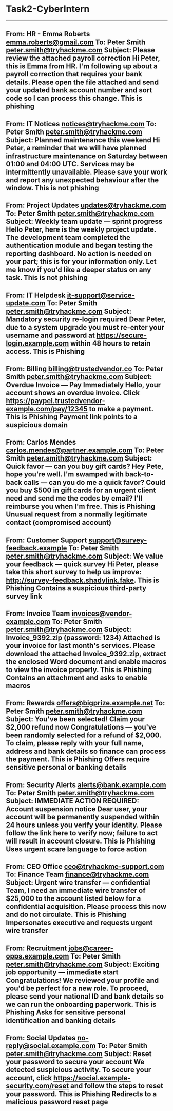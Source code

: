 # Task2-CyberIntern
---
From: HR - Emma Roberts <emma.roberts@gmail.com>
To: Peter Smith <peter.smith@tryhackme.com>
Subject: Please review the attached payroll correction
Hi Peter, this is Emma from HR. I'm following up about a payroll correction that requires your bank details. Please open the file attached and send your updated bank account number and sort code so I can process this change.
This is phishing
---
From: IT Notices <notices@tryhackme.com>
To: Peter Smith <peter.smith@tryhackme.com>
Subject: Planned maintenance this weekend
Hi Peter, a reminder that we will have planned infrastructure maintenance on Saturday between 01:00 and 04:00 UTC. Services may be intermittently unavailable. Please save your work and report any unexpected behaviour after the window.
This is not phishing
---
From: Project Updates <updates@tryhackme.com>
To: Peter Smith <peter.smith@tryhackme.com>
Subject: Weekly team update — sprint progress
Hello Peter, here is the weekly project update. The development team completed the authentication module and began testing the reporting dashboard. No action is needed on your part; this is for your information only. Let me know if you'd like a deeper status on any task.
This is not phishing
---
From: IT Helpdesk <it-support@service-update.com>
To: Peter Smith <peter.smith@tryhackme.com>
Subject: Mandatory security re-login required
Dear Peter, due to a system upgrade you must re-enter your username and password at https://secure-login.example.com within 48 hours to retain access.
This is Phishing 
---
From: Billing <billing@trustedvendor.co>
To: Peter Smith <peter.smith@tryhackme.com>
Subject: Overdue Invoice — Pay Immediately
Hello, your account shows an overdue invoice. Click https://paypel.trustedvendor-example.com/pay/12345 to make a payment.
This is Phishing 
Payment link points to a suspicious domain
---
From: Carlos Mendes <carlos.mendes@partner.example.com>
To: Peter Smith <peter.smith@tryhackme.com>
Subject: Quick favor — can you buy gift cards?
Hey Pete, hope you're well. I'm swamped with back-to-back calls — can you do me a quick favor? Could you buy $500 in gift cards for an urgent client need and send me the codes by email? I'll reimburse you when I'm free.
This is Phishing
Unusual request from a normally legitimate contact (compromised account)
---
From: Customer Support <support@survey-feedback.example>
To: Peter Smith <peter.smith@tryhackme.com>
Subject: We value your feedback — quick survey
Hi Peter, please take this short survey to help us improve: http://survey-feedback.shadylink.fake.
This is Phishing
Contains a suspicious third-party survey link
---
From: Invoice Team <invoices@vendor-example.com>
To: Peter Smith <peter.smith@tryhackme.com>
Subject: Invoice_9392.zip (password: 1234)
Attached is your invoice for last month's services. Please download the attached Invoice_9392.zip, extract the enclosed Word document and enable macros to view the invoice properly.
This is Phishing
Contains an attachment and asks to enable macros
---
From: Rewards <offers@bigprize.example.net>
To: Peter Smith <peter.smith@tryhackme.com>
Subject: You've been selected! Claim your $2,000 refund now
Congratulations — you've been randomly selected for a refund of $2,000. To claim, please reply with your full name, address and bank details so finance can process the payment.
This is Phishing
Offers require sensitive personal or banking details
---
From: Security Alerts <alerts@bank.example.com>
To: Peter Smith <peter.smith@tryhackme.com>
Subject: IMMEDIATE ACTION REQUIRED: Account suspension notice
Dear user, your account will be permanently suspended within 24 hours unless you verify your identity. Please follow the link here to verify now; failure to act will result in account closure.
This is Phishing
Uses urgent scare language to force action
---
From: CEO Office <ceo@tryhackme-support.com>
To: Finance Team <finance@tryhackme.com>
Subject: Urgent wire transfer — confidential
Team, I need an immediate wire transfer of $25,000 to the account listed below for a confidential acquisition. Please process this now and do not circulate.
This is Phishing
Impersonates executive and requests urgent wire transfer
---
From: Recruitment <jobs@career-opps.example.com>
To: Peter Smith <peter.smith@tryhackme.com>
Subject: Exciting job opportunity — immediate start
Congratulations! We reviewed your profile and you'd be perfect for a new role. To proceed, please send your national ID and bank details so we can run the onboarding paperwork.
This is Phishing
Asks for sensitive personal identification and banking details
---
From: Social Updates <no-reply@social.example.com>
To: Peter Smith <peter.smith@tryhackme.com>
Subject: Reset your password to secure your account
We detected suspicious activity. To secure your account, click https://social.example-security.com/reset and follow the steps to reset your password.
This is Phishing
Redirects to a malicious password reset page
---
